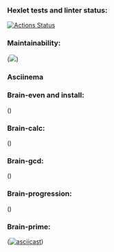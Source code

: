 ### Hexlet tests and linter status:
[![Actions Status](https://github.com/AidDeathLord/python-project-49/workflows/hexlet-check/badge.svg)](https://github.com/AidDeathLord/python-project-49/actions)

### Maintainability:
(<a href="https://codeclimate.com/github/AidDeathLord/python-project-49/maintainability"><img src="https://api.codeclimate.com/v1/badges/697cc4e6546ebe8ef998/maintainability" /></a>)



### Asciinema
### Brain-even and install:
(<script id="asciicast-5PhtkWPISVIC4GEUM2Vlg85g1" src="https://asciinema.org/a/5PhtkWPISVIC4GEUM2Vlg85g1.js" async></script>)
### Brain-calc:
(<script id="asciicast-l2TuoatHFc4Yz9flfU0PNDJek" src="https://asciinema.org/a/l2TuoatHFc4Yz9flfU0PNDJek.js" async></script>)
### Brain-gcd:
(<script id="asciicast-W8M5Bzib9COc2rj7fJPyXMLnw" src="https://asciinema.org/a/W8M5Bzib9COc2rj7fJPyXMLnw.js" async></script>)
### Brain-progression:
(<script id="asciicast-DDGOirXvy8WVJ9D5Mf9Kjz80P" src="https://asciinema.org/a/DDGOirXvy8WVJ9D5Mf9Kjz80P.js" async></script>)
### Brain-prime:
([![asciicast](https://asciinema.org/a/Ex4wKVcW7cNlSRcqG1HqaMvnk.svg)](https://asciinema.org/a/Ex4wKVcW7cNlSRcqG1HqaMvnk))
